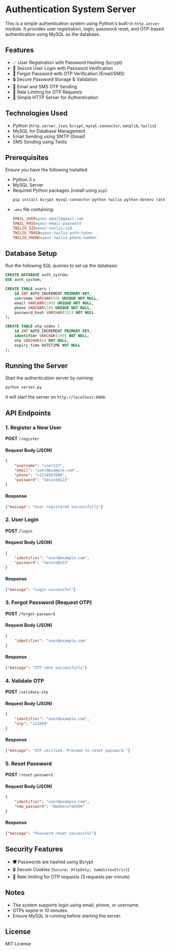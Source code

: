 # Authentication System Server

This is a simple authentication system using Python's built-in `http.server` module. It provides user registration, login, password reset, and OTP-based authentication using MySQL as the database.

## Features
- ✅ User Registration with Password Hashing (bcrypt)
- 🔐 Secure User Login with Password Verification
- 🔑 Forgot Password with OTP Verification (Email/SMS)
- 🔒 Secure Password Storage & Validation
- 📩 Email and SMS OTP Sending
- 🚫 Rate Limiting for OTP Requests
- 📁 Simple HTTP Server for Authentication

## Technologies Used
- Python (`http.server`, `json`, `bcrypt`, `mysql.connector`, `smtplib`, `twilio`)
- MySQL for Database Management
- Email Sending using SMTP (Gmail)
- SMS Sending using Twilio

## Prerequisites
Ensure you have the following installed:
- Python 3.x
- MySQL Server
- Required Python packages (install using `pip`):
  ```bash
  pip install bcrypt mysql-connector-python twilio python-dotenv ratelimit
  ```
- `.env` file containing:
  ```ini
  EMAIL_USER=your-email@gmail.com
  EMAIL_PASS=your-email-password
  TWILIO_SID=your-twilio-sid
  TWILIO_TOKEN=your-twilio-auth-token
  TWILIO_PHONE=your-twilio-phone-number
  ```

## Database Setup
Run the following SQL queries to set up the database:
```sql
CREATE DATABASE auth_system;
USE auth_system;

CREATE TABLE users (
    id INT AUTO_INCREMENT PRIMARY KEY,
    username VARCHAR(50) UNIQUE NOT NULL,
    email VARCHAR(100) UNIQUE NOT NULL,
    phone VARCHAR(20) UNIQUE NOT NULL,
    password_hash VARCHAR(255) NOT NULL
);

CREATE TABLE otp_codes (
    id INT AUTO_INCREMENT PRIMARY KEY,
    identifier VARCHAR(100) NOT NULL,
    otp VARCHAR(6) NOT NULL,
    expiry_time DATETIME NOT NULL
);
```

## Running the Server
Start the authentication server by running:
```bash
python server.py
```
It will start the server on `http://localhost:8080`.

## API Endpoints
### 1. Register a New User
**POST** `/register`
#### Request Body (JSON)
```json
{
    "username": "user123",
    "email": "user@example.com",
    "phone": "+1234567890",
    "password": "Secure@123"
}
```
#### Response
```json
{"message": "User registered successfully"}
```

### 2. User Login
**POST** `/login`
#### Request Body (JSON)
```json
{
    "identifier": "user@example.com",
    "password": "Secure@123"
}
```
#### Response
```json
{"message": "Login successful"}
```

### 3. Forgot Password (Request OTP)
**POST** `/forgot-password`
#### Request Body (JSON)
```json
{
    "identifier": "user@example.com"
}
```
#### Response
```json
{"message": "OTP sent successfully"}
```

### 4. Validate OTP
**POST** `/validate-otp`
#### Request Body (JSON)
```json
{
    "identifier": "user@example.com",
    "otp": "123456"
}
```
#### Response
```json
{"message": "OTP verified. Proceed to reset password."}
```

### 5. Reset Password
**POST** `/reset-password`
#### Request Body (JSON)
```json
{
    "identifier": "user@example.com",
    "new_password": "NewSecure@456"
}
```
#### Response
```json
{"message": "Password reset successful"}
```

## Security Features
- 🛡️ Passwords are hashed using Bcrypt
- 🔒 Secure Cookies (`Secure; HttpOnly; SameSite=Strict`)
- 🚫 Rate limiting for OTP requests (3 requests per minute)

## Notes
- The system supports login using email, phone, or username.
- OTPs expire in 10 minutes.
- Ensure MySQL is running before starting the server.

## License
MIT License

